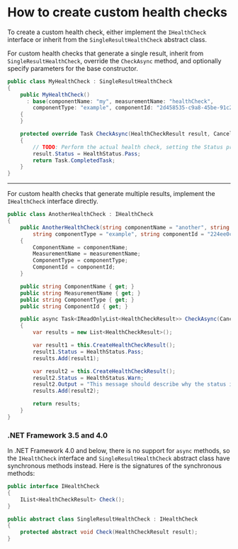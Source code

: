 # How to create custom health checks

To create a custom health check, either implement the `IHealthCheck` interface or inherit from the `SingleResultHealthCheck` abstract class. 

For custom health checks that generate a single result, inherit from `SingleResultHealthCheck`, override the `CheckAsync` method, and optionally specify parameters for the base constructor.

```c#
public class MyHealthCheck : SingleResultHealthCheck
{
    public MyHealthCheck()
      : base(componentName: "my", measurementName: "healthCheck",
        componentType: "example", componentId: "2d458535-c9a8-45be-91c2-dfd30b7a093e")
    {
    }

    protected override Task CheckAsync(HealthCheckResult result, CancellationToken cancellationToken)
    {
        // TODO: Perform the actual health check, setting the Status property accordingly.
        result.Status = HealthStatus.Pass;
        return Task.CompletedTask;
    }
}
```

---

For custom health checks that generate multiple results, implement the `IHealthCheck` interface directly.

```c#
public class AnotherHealthCheck : IHealthCheck
{
    public AnotherHealthCheck(string componentName = "another", string measurementName = "healthCheck",
        string componentType = "example", string componentId = "224ee0cd-e838-4ea9-95af-2bd31dc42850")
    {
        ComponentName = componentName;
        MeasurementName = measurementName;
        ComponentType = componentType;
        ComponentId = componentId;
    }

    public string ComponentName { get; }
    public string MeasurementName { get; }
    public string ComponentType { get; }
    public string ComponentId { get; }

    public async Task<IReadOnlyList<HealthCheckResult>> CheckAsync(CancellationToken cancellationToken = default(CancellationToken))
    {
        var results = new List<HealthCheckResult>();

        var result1 = this.CreateHealthCheckResult();
        result1.Status = HealthStatus.Pass;
        results.Add(result1);

        var result2 = this.CreateHealthCheckResult();
        result2.Status = HealthStatus.Warn;
        result2.Output = "This message should describe why the status is Warn.";
        results.Add(result2);

        return results;
    }
}
```

### .NET Framework 3.5 and 4.0

In .NET Framework 4.0 and below, there is no support for `async` methods, so the `IHealthCheck` interface and `SingleResultHealthCheck` abstract class have synchronous methods instead. Here is the signatures of the synchronous methods:

```c#
public interface IHealthCheck
{
    IList<HealthCheckResult> Check();
}

public abstract class SingleResultHealthCheck : IHealthCheck
{
    protected abstract void Check(HealthCheckResult result);
}
```
